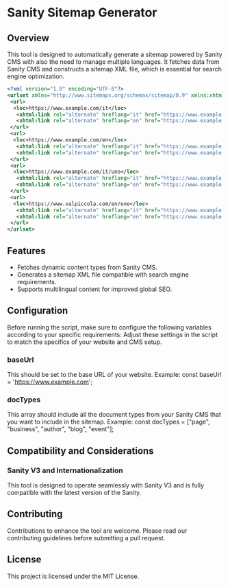 # Sanity Sitemap Generator

## Overview

This tool is designed to automatically generate a sitemap powered by Sanity CMS with also the need to manage multiple languages.
It fetches data from Sanity CMS and constructs a sitemap XML file, which is essential for search engine optimization.

```xml
<?xml version="1.0" encoding="UTF-8"?>
<urlset xmlns="http://www.sitemaps.org/schemas/sitemap/0.9" xmlns:xhtml="http://www.w3.org/1999/xhtml">
 <url>
  <loc>https://www.example.com/it</loc>
   <xhtml:link rel="alternate" hreflang="it" href="https://www.example.com/it"/>
   <xhtml:link rel="alternate" hreflang="en" href="https://www.example.com/en"/>
 </url>
 <url>
  <loc>https://www.example.com/en</loc>
   <xhtml:link rel="alternate" hreflang="it" href="https://www.example.com/it"/>
   <xhtml:link rel="alternate" hreflang="en" href="https://www.example.com/en"/>
 </url>
 <url>
  <loc>https://www.example.com/it/uno</loc>
   <xhtml:link rel="alternate" hreflang="it" href="https://www.example.com/it/uno"/>
   <xhtml:link rel="alternate" hreflang="en" href="https://www.example.com/en/one"/>
 </url>
 <url>
  <loc>https://www.valpiccola.com/en/one</loc>
   <xhtml:link rel="alternate" hreflang="it" href="https://www.example.com/it/uno"/>
   <xhtml:link rel="alternate" hreflang="en" href="https://www.example.com/en/one"/>
 </url>
</urlset>
```

## Features

- Fetches dynamic content types from Sanity CMS.
- Generates a sitemap XML file compatible with search engine requirements.
- Supports multilingual content for improved global SEO.

## Configuration

Before running the script, make sure to configure the following variables according to your specific requirements:
Adjust these settings in the script to match the specifics of your website and CMS setup.

### baseUrl

This should be set to the base URL of your website.
Example: const baseUrl = 'https://www.example.com';

### docTypes

This array should include all the document types from your Sanity CMS that you want to include in the sitemap.
Example: const docTypes = ["page", "business", "author", "blog", "event"];

## Compatibility and Considerations

### Sanity V3 and Internationalization

This tool is designed to operate seamlessly with Sanity V3 and is fully compatible with the latest version of the Sanity.

## Contributing

Contributions to enhance the tool are welcome. Please read our contributing guidelines before submitting a pull request.

## License

This project is licensed under the MIT License.

